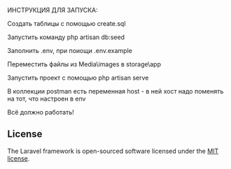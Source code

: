 
ИНСТРУКЦИЯ ДЛЯ ЗАПУСКА:

Создать таблицы с помощью create.sql

Запустить команду php artisan db:seed

Заполнить .env, при поиощи .env.example

Переместить файлы из Media\images в storage\app

Запустить проект с помощью php artisan serve

В коллекции postman есть переменная host - в ней хост надо поменять на тот, что настроен в env

Всё должно работать!

## License

The Laravel framework is open-sourced software licensed under the [MIT license](https://opensource.org/licenses/MIT).
